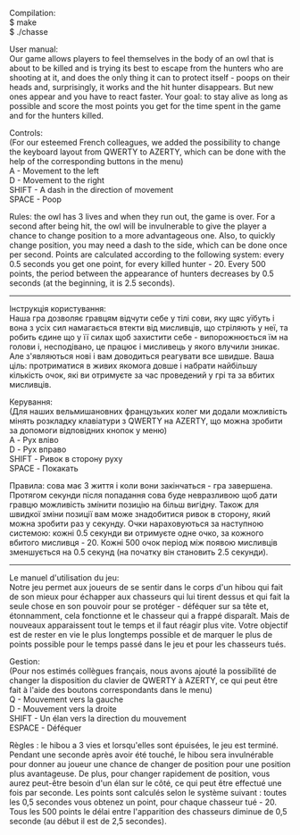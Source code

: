 ﻿Compilation:\
$ make\
$ ./chasse

User manual:\
Our game allows players to feel themselves in the body of an owl that is about to be killed and is trying its best to escape from the hunters who are shooting at it, and does the only thing it can to protect itself - poops on their heads and, surprisingly, it works and the hit hunter disappears. But new ones appear and you have to react faster. Your goal: to stay alive as long as possible and score the most points you get for the time spent in the game and for the hunters killed.


Controls:\
(For our esteemed French colleagues, we added the possibility to change the keyboard layout from QWERTY to AZERTY, which can be done with the help of the corresponding buttons in the menu)\
A - Movement to the left\
D - Movement to the right\
SHIFT - A dash in the direction of movement\
SPACE - Poop


Rules: the owl has 3 lives and when they run out, the game is over. For a second after being hit, the owl will be invulnerable to give the player a chance to change position to a more advantageous one. Also, to quickly change position, you may need a dash to the side, which can be done once per second. Points are calculated according to the following system: every 0.5 seconds you get one point, for every killed hunter - 20. Every 500 points, the period between the appearance of hunters decreases by 0.5 seconds (at the beginning, it is 2.5 seconds).


________________


Інструкція користування:\
Наша гра дозволяє гравцям відчути себе у тілі сови, яку щяс уїбуть і вона з усіх сил намагається втекти від мисливців, що стріляють у неї, та робить єдине що у її силах щоб захистити себе - випорожнюється їм на голови і, несподівано, це працює і мисливець у якого влучили зникає. Але з'являються нові і вам доводиться реагувати все швидше. Ваша ціль: протриматися в живих якомога довше і набрати найбільшу кількість очок, які ви отримуєте за час проведений у грі та за вбитих мисливців.


Керування:\
(Для наших вельмишановних французьких колег ми додали можливість мінять розкладку клавіатури з QWERTY на AZERTY, що можна зробити за допомоги відповідних кнопок у меню)\
A - Рух вліво\
D - Рух вправо\
SHIFT - Ривок в сторону руху\
SPACE - Покакать


Правила: сова має 3 життя і коли вони закінчаться - гра завершена. Протягом секунди після попадання сова буде невразливою щоб дати гравцю можливість змінити позицію на більш вигідну. Також для швидкої зміни позиції вам може знадобитися ривок в сторону, який можна зробити раз у секунду. Очки нараховуються за наступною системою: кожні 0.5 секунди ви отримуєте одне очко, за кожного вбитого мисливця - 20. Кожні 500 очок період між появою мисливців зменшується на 0.5 секунд (на початку він становить 2.5 секунди).


________________


Le manuel d'utilisation du jeu:\
Notre jeu permet aux joueurs de se sentir dans le corps d'un hibou qui fait de son mieux pour échapper aux chasseurs qui lui tirent dessus et qui fait la seule chose en son pouvoir pour se protéger - déféquer sur sa tête et, étonnamment, cela fonctionne et le chasseur qui a frappé disparaît. Mais de nouveaux apparaissent tout le temps et il faut réagir plus vite. Votre objectif est de rester en vie le plus longtemps possible et de marquer le plus de points possible pour le temps passé dans le jeu et pour les chasseurs tués.


Gestion:\
(Pour nos estimés collègues français, nous avons ajouté la possibilité de changer la disposition du clavier de QWERTY à AZERTY, ce qui peut être fait à l'aide des boutons correspondants dans le menu)\
Q - Mouvement vers la gauche\
D - Mouvement vers la droite\
SHIFT - Un élan vers la direction du mouvement\
ESPACE - Déféquer


Règles : le hibou a 3 vies et lorsqu'elles sont épuisées, le jeu est terminé. Pendant une seconde après avoir été touché, le hibou sera invulnérable pour donner au joueur une chance de changer de position pour une position plus avantageuse. De plus, pour changer rapidement de position, vous aurez peut-être besoin d'un élan sur le côté, ce qui peut être effectué une fois par seconde. Les points sont calculés selon le système suivant : toutes les 0,5 secondes vous obtenez un point, pour chaque chasseur tué - 20. Tous les 500 points le délai entre l'apparition des chasseurs diminue de 0,5 seconde (au début il est de 2,5 secondes).
